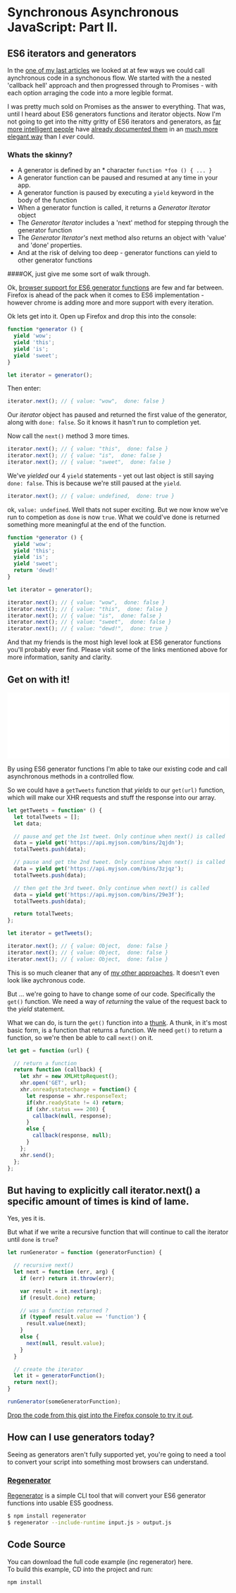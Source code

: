 # Synchronous Asynchronous JavaScript: Part II.

## ES6 iterators and generators

In the [one of my last articles](http://www.chrisbuttery.com/articles/synchronous-asynchronous-javascript/ "Synchronous asynchronous JavaScript") we looked at at few ways we could call aynchronous code in a synchonous flow. We started with the a nested 'callback hell' approach and then progressed through to Promises - with each option arraging the code into a more legible format.

I was pretty much sold on Promises as the answer to everything. That was, until I heard about ES6 generators functions and iterator objects.
Now I'm not going to get into the nitty gritty of ES6 iterators and generators, as [far more intelligent people](http://davidwalsh.name/es6-generators "who doesn't love David Walsh?!") have [already documented them](http://tobyho.com/2013/06/16/what-are-generators/ "Toby Ho rules!") in an [much more elegant way](https://developer.mozilla.org/en-US/docs/Web/JavaScript/Reference/Statements/function* "MDN: function*") than I _ever_ could.

### Whats the skinny?

* A generator is defined by an * character `function *foo () { ... }`
* A generator function can be paused and resumed at any time in your app.
* A generator function is paused by executing a `yield` keyword in the body of the function
* When a generator function is called, it returns a *Generator Iterator* object
* The *Generator Iterator* includes a  'next' method for stepping through the generator function
* The *Generator Iterator's* next method also returns an object with 'value' and 'done' properties.
* And at the risk of delving too deep - generator functions can yield to other generator functions

####OK, just give me some sort of walk through.

Ok, [browser support for ES6 generator functions](http://kangax.github.io/compat-table/es6/ "kangax ES6 compatibility: see Functions > Generators") are few and far between. Firefox is ahead of the pack when it comes to ES6 implementation - however chrome is adding more and more support with every iteration.

Ok lets get into it.
Open up Firefox and drop this into the console:

```javascript
function *generator () {
  yield 'wow';
  yield 'this';
  yield 'is';
  yield 'sweet';
}

let iterator = generator();
```
Then enter:

```javascript
iterator.next(); // { value: "wow",  done: false }
```

Our _iterator_ object has paused and returned the first value of the generator, along with `done: false`.
So it knows it hasn't run to completion yet.

Now call the `next()` method 3 more times.

```javascript
iterator.next(); // { value: "this",  done: false }
iterator.next(); // { value: "is",  done: false }
iterator.next(); // { value: "sweet",  done: false }
```
We've _yielded_ our 4 `yield` statements - yet out last object is still saying `done: false`. This is because we're still paused at the `yield`.

```javascript
iterator.next(); // { value: undefined,  done: true }
```
ok, `value: undefined`. Well thats not super exciting. But we now know we've run to competion as `done` is now `true`. What we could've done is returned something more meaningful at the end of the function.

```javascript
function *generator () {
  yield 'wow';
  yield 'this';
  yield 'is';
  yield 'sweet';
  return 'dewd!'
}

let iterator = generator();

iterator.next(); // { value: "wow",  done: false }
iterator.next(); // { value: "this",  done: false }
iterator.next(); // { value: "is",  done: false }
iterator.next(); // { value: "sweet",  done: false }
iterator.next(); // { value: "dewd!",  done: true }
```

And that my friends is the most high level look at ES6 generator functions you'll probably ever find.
Please visit some of the links mentioned above for more information, sanity and clarity.

## Get on with it!

<iframe width="100%" height="auto" src="//www.youtube.com/embed/l1YmS_VDvMY" frameborder="0" allowfullscreen></iframe>

By using ES6 generator functions I'm able to take our existing code and call asynchronous methods in a controlled flow.

So we could have a `getTweets` function that _yields_ to our `get(url)` function, which will
make our XHR requests and stuff the response into our array.

```javascript
let getTweets = function* () {
  let totalTweets = [];
  let data;

  // pause and get the 1st tweet. Only continue when next() is called
  data = yield get('https://api.myjson.com/bins/2qjdn');
  totalTweets.push(data);

  // pause and get the 2nd tweet. Only continue when next() is called
  data = yield get('https://api.myjson.com/bins/3zjqz');
  totalTweets.push(data);

  // then get the 3rd tweet. Only continue when next() is called
  data = yield get('https://api.myjson.com/bins/29e3f');
  totalTweets.push(data);

  return totalTweets;
};

let iterator = getTweets();

iterator.next(); // { value: Object,  done: false }
iterator.next(); // { value: Object,  done: false }
iterator.next(); // { value: Object,  done: false }

```

This is so much cleaner that any of [my other approaches](http://www.chrisbuttery.com/articles/synchronous-asynchronous-javascript/ "Synchronous asynchronous JavaScript"). It doesn't even look like aychronous code.

But ... we're going to have to change some of our code. Specifically the `get()` function. We need a way of _returning_ the value of the request back to the _yield_ statement.

What we can do, is turn the `get()` function into a [thunk](http://www.sitepoint.com/javascript-generators-preventing-callback-hell/ " Understanding Thunks").
A thunk, in it's most basic form, is a function that returns a function.
We need `get()` to return a function, so we're then be able to call `next()` on it.

```javascript
let get = function (url) {

  // return a function
  return function (callback) {
    let xhr = new XMLHttpRequest();
    xhr.open('GET', url);
    xhr.onreadystatechange = function() {
      let response = xhr.responseText;
      if(xhr.readyState != 4) return;
      if (xhr.status === 200) {
        callback(null, response);
      }
      else {
        callback(response, null);
      }
    };
    xhr.send();
  };
};
```

## But having to explicitly call iterator.next() a specific amount of times is kind of lame.

Yes, yes it is.

But what if we write a recursive function that will continue to call the iterator until `done` is `true`?

```javascript
let runGenerator = function (generatorFunction) {

  // recursive next()
  let next = function (err, arg) {
    if (err) return it.throw(err);

    var result = it.next(arg);
    if (result.done) return;

    // was a function returned ?
    if (typeof result.value == 'function') {
      result.value(next);
    }
    else {
      next(null, result.value);
    }
  }

  // create the iterator
  let it = generatorFunction();
  return next();
}

runGenerator(someGeneratorFunction);
```

[Drop the code from this gist into the Firefox console to try it out](https://gist.github.com/chrisbuttery/204375cab329d126d521).

## How can I use generators today?

Seeing as generators aren't fully supported yet, you're going to need a tool to convert your script into something most browsers can understand.

### [Regenerator](https://www.npmjs.com/package/regenerator)

[Regenerator](https://www.npmjs.com/package/regenerator) is a simple CLI tool that will convert your ES6 generator functions into usable ES5 goodness.

```bash
$ npm install regenerator
$ regenerator --include-runtime input.js > output.js
```

## Code Source

You can download the full code example (inc regenerator) here.  
To build this example, CD into the project and run:

```bash
npm install
```
